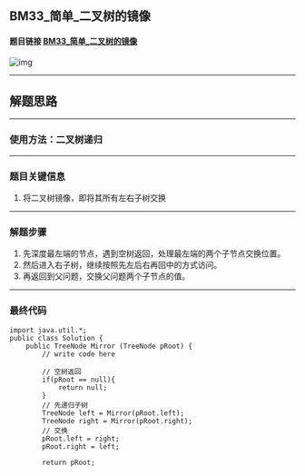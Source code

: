 ## BM33_简单_二叉树的镜像

#### 题目链接 [BM33_简单_二叉树的镜像](https://www.nowcoder.com/practice/a9d0ecbacef9410ca97463e4a5c83be7?tpId=295&tqId=1374963&ru=/exam/interview&qru=/ta/format-top101/question-ranking&sourceUrl=%2Fexam%2Finterview%3Forder%3D0)

![img](https://i.ibb.co/Rvwt678/20230810132840.png)

---
## 解题思路
---
### 使用方法：二叉树递归
---
### 题目关键信息

1. 将二叉树镜像，即将其所有左右子树交换

---
### 解题步骤

1. 先深度最左端的节点，遇到空树返回，处理最左端的两个子节点交换位置。
2. 然后进入右子树，继续按照先左后右再回中的方式访问。
3. 再返回到父问题，交换父问题两个子节点的值。
---

### 最终代码
```
import java.util.*;
public class Solution {
    public TreeNode Mirror (TreeNode pRoot) {
        // write code here

        // 空树返回
        if(pRoot == null){
            return null;
        }
        // 先递归子树
        TreeNode left = Mirror(pRoot.left);
        TreeNode right = Mirror(pRoot.right);
        // 交换
        pRoot.left = right;
        pRoot.right = left;

        return pRoot;
```